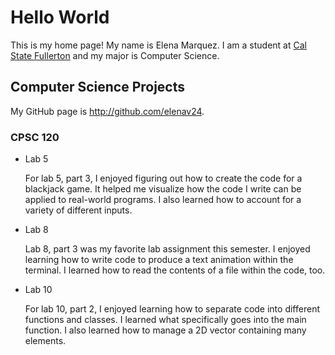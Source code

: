 # Hello World

This is my home page! My name is Elena Marquez. I am a student at [Cal State Fullerton](http://www.fullerton.edu/) and my major is Computer Science.

## Computer Science Projects

My GitHub page is http://github.com/elenav24.

### CPSC 120

* Lab 5

    For lab 5, part 3, I enjoyed figuring out how to create the code for a blackjack game. It helped me visualize how the code I write can be applied to real-world programs. I also learned how to account for a variety of different inputs.

* Lab 8

    Lab 8, part 3 was my favorite lab assignment this semester. I enjoyed learning how to write code to produce a text animation within the terminal. I learned how to read the contents of a file within the code, too.

* Lab 10

    For lab 10, part 2, I enjoyed learning how to separate code into different functions and classes. I learned what specifically goes into the main function. I also learned how to manage a 2D vector containing many elements.